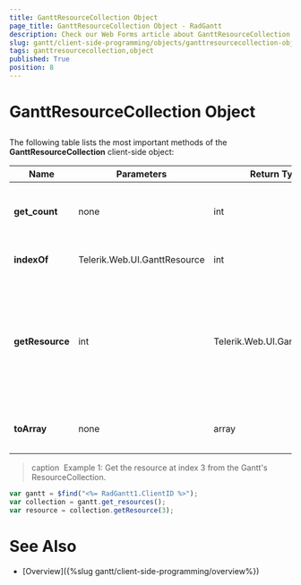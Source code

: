 ```yaml
---
title: GanttResourceCollection Object
page_title: GanttResourceCollection Object - RadGantt
description: Check our Web Forms article about GanttResourceCollection Object.
slug: gantt/client-side-programming/objects/ganttresourcecollection-object
tags: ganttresourcecollection,object
published: True
position: 8
---
```


# GanttResourceCollection Object



## 

The following table lists the most important methods of the **GanttResourceCollection** client-side object:


| Name | Parameters | Return Type | Description |
| ------ | ------ | ------ | ------ |
| **get_count** |none|int|Returns the number of resources in the collection.|
| **indexOf** |Telerik.Web.UI.GanttResource|int|Gets the index of a resource.|
| **getResource** |int|Telerik.Web.UI.GanttResource|Gets the resource from the collection residing at the index specified by the parameter. See **Example 1**.|
| **toArray** |none|array|Returns the collection represented as array.|


>caption  Example 1: Get the resource at index 3 from the Gantt's ResourceCollection.
````JavaScript
var gantt = $find("<%= RadGantt1.ClientID %>");
var collection = gantt.get_resources(); 	
var resource = collection.getResource(3);	 
````


# See Also

 * [Overview]({%slug gantt/client-side-programming/overview%})
